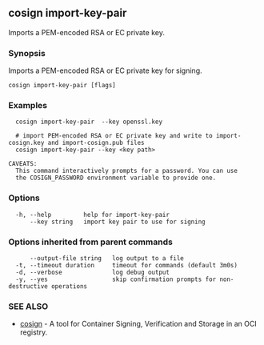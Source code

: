## cosign import-key-pair

Imports a PEM-encoded RSA or EC private key.

### Synopsis

Imports a PEM-encoded RSA or EC private key for signing.

```
cosign import-key-pair [flags]
```

### Examples

```
  cosign import-key-pair  --key openssl.key

  # import PEM-encoded RSA or EC private key and write to import-cosign.key and import-cosign.pub files
  cosign import-key-pair --key <key path>

CAVEATS:
  This command interactively prompts for a password. You can use
  the COSIGN_PASSWORD environment variable to provide one.
```

### Options

```
  -h, --help         help for import-key-pair
      --key string   import key pair to use for signing
```

### Options inherited from parent commands

```
      --output-file string   log output to a file
  -t, --timeout duration     timeout for commands (default 3m0s)
  -d, --verbose              log debug output
  -y, --yes                  skip confirmation prompts for non-destructive operations
```

### SEE ALSO

* [cosign](cosign.md)	 - A tool for Container Signing, Verification and Storage in an OCI registry.

